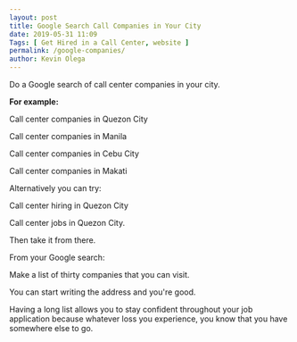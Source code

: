 ```yaml
--- 
layout: post 
title: Google Search Call Companies in Your City
date: 2019-05-31 11:09
Tags: [ Get Hired in a Call Center, website ]
permalink: /google-companies/ 
author: Kevin Olega 
--- 
```

Do a Google search of call center companies in your city.

**For example:**

Call center companies in Quezon City

Call center companies in Manila

Call center companies in Cebu City

Call center companies in Makati

Alternatively you can try: 

Call center hiring in Quezon City

Call center jobs in Quezon City.

Then take it from there.

From your Google search:

Make a list of thirty companies that you can visit.

You can start writing the address and you're good.

Having a long list allows you to stay confident throughout your job application because whatever loss you experience, you know that you have somewhere else to go.
